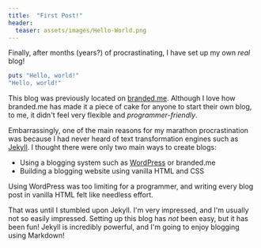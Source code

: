 ```yaml
---
title:  "First Post!"
header:
  teaser: assets/images/Hello-World.png
---
```


Finally, after months (years?) of procrastinating, I have set up my own *real* blog! 

```ruby
puts "Hello, world!"
"Hello, world!"
```

This blog was previously located on [branded.me](https://branded.me/harshgadgil/posts). Although I love how branded.me has made it a piece of cake for anyone to start their own blog, to me, it didn't feel very flexible and *programmer-friendly*.

Embarrassingly, one of the main reasons for my marathon procrastination was because I had never heard of text transformation engines such as [Jekyll](https://jekyllrb.com/). I thought there were only two main ways to create blogs:

- Using a blogging system such as [WordPress](https://wordpress.com/) or branded.me
- Building a blogging website using vanilla HTML and CSS

Using WordPress was too limiting for a programmer, and writing every blog post in vanilla HTML felt like needless effort.

That was until I stumbled upon Jekyll. I'm very impressed, and I'm usually not so easily impressed. Setting up this blog has *not* been easy, but it has been fun! Jekyll is incredibly powerful, and I'm going to enjoy blogging using Markdown!
